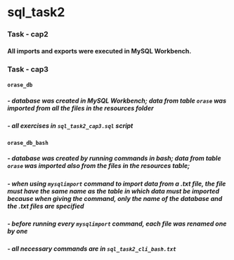 # sql_task2

### Task - cap2
#### All imports and exports were executed in MySQL Workbench.

### Task - cap3
#### `orase_db` 
##### - database was created in MySQL Workbench; data from table `orase` was imported from all the files in the resources folder
##### - all exercises in `sql_task2_cap3.sql` script

#### `orase_db_bash` 
##### - database was created by running commands in bash; data from table `orase` was imported also from the files in the resources table; 
##### - when using `mysqlimport` command to import data from a .txt file, the file must have the same name as the table in which data must be imported because when giving the command, only the name of the database and the .txt files are specified
##### - before running every `mysqlimport` command, each file was renamed one by one 
##### - all necessary commands are in `sql_task2_cli_bash.txt`
